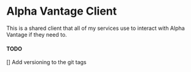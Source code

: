 # Alpha Vantage Client

This is a shared client that all of my services use to interact with Alpha Vantage if they need to.

#### TODO

[] Add versioning to the git tags
